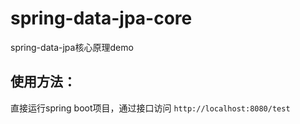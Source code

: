 # spring-data-jpa-core
spring-data-jpa核心原理demo 
## 使用方法：
直接运行spring boot项目，通过接口访问
```http://localhost:8080/test```
